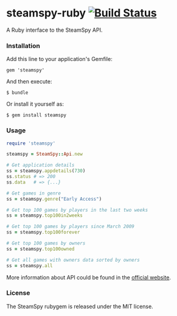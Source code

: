 # steamspy-ruby [![Build Status](https://travis-ci.org/rbrs/steamspy-ruby.svg?branch=master)](https://travis-ci.org/rbrs/steamspy-ruby)

A Ruby interface to the SteamSpy API.

### Installation

Add this line to your application's Gemfile:

```
gem 'steamspy'
```

And then execute:

```
$ bundle
```

Or install it yourself as:

```
$ gem install steamspy
```

### Usage

```ruby
require 'steamspy'

steamspy = SteamSpy::Api.new

# Get application details
ss = steamspy.appdetails(730)
ss.status # => 200
ss.data   # => {...}

# Get games in genre
ss = steamspy.genre("Early Access")

# Get top 100 games by players in the last two weeks
ss = steamspy.top100in2weeks

# Get top 100 games by players since March 2009
ss = steamspy.top100forever

# Get top 100 games by owners
ss = steamspy.top100owned

# Get all games with owners data sorted by owners
ss = steamspy.all
```

More information about API could be found in the [official website](http://steamspy.com/api.php).

### License

The SteamSpy rubygem is released under the MIT license.
